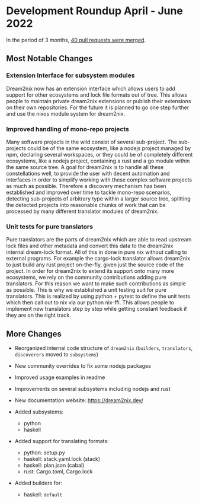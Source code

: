 # Development Roundup April - June 2022

In the period of 3 months, [40 pull requests were merged](https://github.com/nix-community/dream2nix/pulls?page=1&q=is%3Apr+sort%3Acreated-asc+merged%3A2022-06+merged%3A2022-05+merged%3A2022-04).

## Most Notable Changes

### Extension Interface for subsystem modules

Dream2nix now has an extension interface which allows users to add support for other ecosystems and lock file formats out of tree. This allows people to maintain private dream2nix extensions or publish their extensions on their own repositories. For the future it is planned to go one step further and use the nixos module system for dream2nix.

### Improved handling of mono-repo projects

Many software projects in the wild consist of several sub-project. The sub-projects could be of the same ecosystem, like a nodejs project managed by npm, declaring several workspaces, or they could be of completely different ecosystems, like a nodejs project, containing a rust and a go module within the same source tree. A goal for dream2nix is to handle all these constellations well, to provide the user with decent automation and interfaces in order to simplify working with these complex software projects as much as possible. Therefore a discovery mechanism has been established and improved over time to tackle mono-repo scenarios, detecting sub-projects of arbitrary type within a larger source tree, splitting the detected projects into reasonable chunks of work that can be processed by many different translator modules of dream2nix.

### Unit tests for pure translators

Pure translators are the parts of dream2nix which are able to read upstream lock files and other metadata and convert this data to the dream2nix internal dream-lock format. All of this in done in pure nix without calling to external programs. For example the cargo-lock translator allows dream2nix to just build any rust project on-the-fly, given just the source code of the project.
In order for dream2nix to extend its support onto many more ecosystems, we rely on the community contributions adding pure translators. For this reason we want to make such contributions as simple as possible.
This is why we established a unit testing suit for pure translators. This is realized by using python + pytest to define the unit tests which then call out to nix via our python nix-ffi. This allows people to implement new translators step by step while getting constant feedback if they are on the right track.

## More Changes

- Reorganized internal code structure of `dream2nix` (`builders`, `translators`, `discoverers` moved to `subsystems`)
- New community overrides to fix some nodejs packages
- Improved usage examples in readme
- Improvements on several subsystems including nodejs and rust
- New documentation website:
https://dream2nix.dev/

- Added subsystems:
  - python
  - haskell
- Added support for translating formats:
  - python: setup.py
  - haskell: stack.yaml.lock (stack)
  - haskell: plan.json (cabal)
  - rust: Cargo.toml, Cargo.lock
- Added builders for:
  - haskell: `default`
